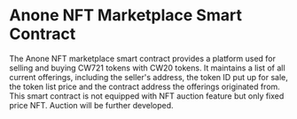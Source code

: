# Anone NFT Marketplace Smart Contract
The Anone NFT marketplace smart contract provides a platform used for selling and buying CW721 tokens with CW20 tokens. It maintains a list of all current offerings, including the seller's address, the token ID put up for sale, the token list price and the contract address the offerings originated from. This smart contract is not equipped with NFT auction feature but only fixed price NFT. Auction will be further developed.



